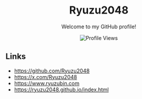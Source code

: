<div align="center">
  <h1>Ryuzu2048</h1>
  <p>Welcome to my GitHub profile!</p>
  <img src="https://komarev.com/ghpvc/?username=Ryuzu2048" alt="Profile Views" />
</div>

<div align="left">
  <h2>Links</h2>
  <ul>
    <li><a href="https://github.com/Ryuzu2048" target="_blank">https://github.com/Ryuzu2048</a></li>
    <li><a href="https://x.com/Ryuzu2048" target="_blank">https://x.com/Ryuzu2048</a></li>
    <li><a href="https://www.ryuzubin.com" target="_blank">https://www.ryuzubin.com</a></li>
    <li><a href="https://ryuzu2048.github.io/index.html" target="_blank">https://ryuzu2048.github.io/index.html</a></li>
  </ul>
</div>
